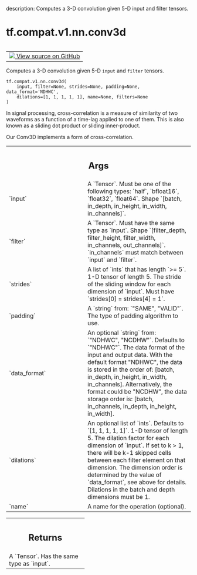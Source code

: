description: Computes a 3-D convolution given 5-D input and filter tensors.

<div itemscope itemtype="http://developers.google.com/ReferenceObject">
<meta itemprop="name" content="tf.compat.v1.nn.conv3d" />
<meta itemprop="path" content="Stable" />
</div>

# tf.compat.v1.nn.conv3d

<!-- Insert buttons and diff -->

<table class="tfo-notebook-buttons tfo-api nocontent" align="left">
<td>
  <a target="_blank" href="https://github.com/tensorflow/tensorflow/blob/r2.2/tensorflow/python/ops/nn_ops.py#L2471-L2483">
    <img src="https://www.tensorflow.org/images/GitHub-Mark-32px.png" />
    View source on GitHub
  </a>
</td>
</table>



Computes a 3-D convolution given 5-D `input` and `filter` tensors.

<pre class="devsite-click-to-copy prettyprint lang-py tfo-signature-link">
<code>tf.compat.v1.nn.conv3d(
    input, filter=None, strides=None, padding=None, data_format='NDHWC',
    dilations=[1, 1, 1, 1, 1], name=None, filters=None
)
</code></pre>



<!-- Placeholder for "Used in" -->

In signal processing, cross-correlation is a measure of similarity of
two waveforms as a function of a time-lag applied to one of them. This
is also known as a sliding dot product or sliding inner-product.

Our Conv3D implements a form of cross-correlation.

<!-- Tabular view -->
 <table class="responsive fixed orange">
<colgroup><col width="214px"><col></colgroup>
<tr><th colspan="2"><h2 class="add-link">Args</h2></th></tr>

<tr>
<td>
`input`
</td>
<td>
A `Tensor`. Must be one of the following types: `half`, `bfloat16`, `float32`, `float64`.
Shape `[batch, in_depth, in_height, in_width, in_channels]`.
</td>
</tr><tr>
<td>
`filter`
</td>
<td>
A `Tensor`. Must have the same type as `input`.
Shape `[filter_depth, filter_height, filter_width, in_channels,
out_channels]`. `in_channels` must match between `input` and `filter`.
</td>
</tr><tr>
<td>
`strides`
</td>
<td>
A list of `ints` that has length `>= 5`.
1-D tensor of length 5. The stride of the sliding window for each
dimension of `input`. Must have `strides[0] = strides[4] = 1`.
</td>
</tr><tr>
<td>
`padding`
</td>
<td>
A `string` from: `"SAME", "VALID"`.
The type of padding algorithm to use.
</td>
</tr><tr>
<td>
`data_format`
</td>
<td>
An optional `string` from: `"NDHWC", "NCDHW"`. Defaults to `"NDHWC"`.
The data format of the input and output data. With the
default format "NDHWC", the data is stored in the order of:
[batch, in_depth, in_height, in_width, in_channels].
Alternatively, the format could be "NCDHW", the data storage order is:
[batch, in_channels, in_depth, in_height, in_width].
</td>
</tr><tr>
<td>
`dilations`
</td>
<td>
An optional list of `ints`. Defaults to `[1, 1, 1, 1, 1]`.
1-D tensor of length 5.  The dilation factor for each dimension of
`input`. If set to k > 1, there will be k-1 skipped cells between each
filter element on that dimension. The dimension order is determined by the
value of `data_format`, see above for details. Dilations in the batch and
depth dimensions must be 1.
</td>
</tr><tr>
<td>
`name`
</td>
<td>
A name for the operation (optional).
</td>
</tr>
</table>



<!-- Tabular view -->
 <table class="responsive fixed orange">
<colgroup><col width="214px"><col></colgroup>
<tr><th colspan="2"><h2 class="add-link">Returns</h2></th></tr>
<tr class="alt">
<td colspan="2">
A `Tensor`. Has the same type as `input`.
</td>
</tr>

</table>

